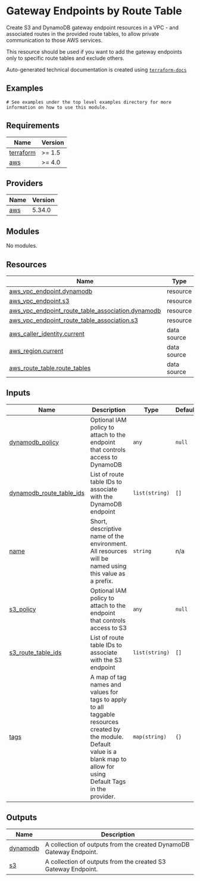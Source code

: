 # Gateway Endpoints by Route Table

Create S3 and DynamoDB gateway endpoint resources in a VPC - and associated routes in the provided route tables, to allow private communication to those AWS services.

This resource should be used if you want to add the gateway endpoints only to specific route tables and exclude others.
<!-- BEGINNING OF PRE-COMMIT-TERRAFORM DOCS HOOK -->

Auto-generated technical documentation is created using [`terraform-docs`](https://terraform-docs.io/)
## Examples

```hcl
# See examples under the top level examples directory for more information on how to use this module.
```

## Requirements

| Name | Version |
|------|---------|
| <a name="requirement_terraform"></a> [terraform](#requirement\_terraform) | >= 1.5 |
| <a name="requirement_aws"></a> [aws](#requirement\_aws) | >= 4.0 |

## Providers

| Name | Version |
|------|---------|
| <a name="provider_aws"></a> [aws](#provider\_aws) | 5.34.0 |

## Modules

No modules.

## Resources

| Name | Type |
|------|------|
| [aws_vpc_endpoint.dynamodb](https://registry.terraform.io/providers/hashicorp/aws/latest/docs/resources/vpc_endpoint) | resource |
| [aws_vpc_endpoint.s3](https://registry.terraform.io/providers/hashicorp/aws/latest/docs/resources/vpc_endpoint) | resource |
| [aws_vpc_endpoint_route_table_association.dynamodb](https://registry.terraform.io/providers/hashicorp/aws/latest/docs/resources/vpc_endpoint_route_table_association) | resource |
| [aws_vpc_endpoint_route_table_association.s3](https://registry.terraform.io/providers/hashicorp/aws/latest/docs/resources/vpc_endpoint_route_table_association) | resource |
| [aws_caller_identity.current](https://registry.terraform.io/providers/hashicorp/aws/latest/docs/data-sources/caller_identity) | data source |
| [aws_region.current](https://registry.terraform.io/providers/hashicorp/aws/latest/docs/data-sources/region) | data source |
| [aws_route_table.route_tables](https://registry.terraform.io/providers/hashicorp/aws/latest/docs/data-sources/route_table) | data source |

## Inputs

| Name | Description | Type | Default | Required |
|------|-------------|------|---------|:--------:|
| <a name="input_dynamodb_policy"></a> [dynamodb\_policy](#input\_dynamodb\_policy) | Optional IAM policy to attach to the endpoint that controls access to DynamoDB | `any` | `null` | no |
| <a name="input_dynamodb_route_table_ids"></a> [dynamodb\_route\_table\_ids](#input\_dynamodb\_route\_table\_ids) | List of route table IDs to associate with the DynamoDB endpoint | `list(string)` | `[]` | no |
| <a name="input_name"></a> [name](#input\_name) | Short, descriptive name of the environment. All resources will be named using this value as a prefix. | `string` | n/a | yes |
| <a name="input_s3_policy"></a> [s3\_policy](#input\_s3\_policy) | Optional IAM policy to attach to the endpoint that controls access to S3 | `any` | `null` | no |
| <a name="input_s3_route_table_ids"></a> [s3\_route\_table\_ids](#input\_s3\_route\_table\_ids) | List of route table IDs to associate with the S3 endpoint | `list(string)` | `[]` | no |
| <a name="input_tags"></a> [tags](#input\_tags) | A map of tag names and values for tags to apply to all taggable resources created by the module. Default value is a blank map to allow for using Default Tags in the provider. | `map(string)` | `{}` | no |

## Outputs

| Name | Description |
|------|-------------|
| <a name="output_dynamodb"></a> [dynamodb](#output\_dynamodb) | A collection of outputs from the created DynamoDB Gateway Endpoint. |
| <a name="output_s3"></a> [s3](#output\_s3) | A collection of outputs from the created S3 Gateway Endpoint. |


<!-- END OF PRE-COMMIT-TERRAFORM DOCS HOOK -->
